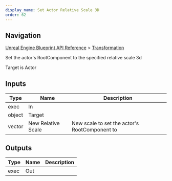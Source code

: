 ```yaml
---
display_name: Set Actor Relative Scale 3D
order: 62
---
```

## Navigation

[Unreal Engine Blueprint API Reference](https://dev.epicgames.com/documentation/en-us/unreal-engine/BlueprintAPI) > [Transformation](https://dev.epicgames.com/documentation/en-us/unreal-engine/BlueprintAPI/Transformation)

Set the actor's RootComponent to the specified relative scale 3d

Target is Actor

## Inputs

| Type | Name | Description |
| --- | --- | --- |
| exec | In |  |
| object | Target |  |
| vector | New Relative Scale | New scale to set the actor's RootComponent to |

## Outputs

| Type | Name | Description |
| --- | --- | --- |
| exec | Out |  |
